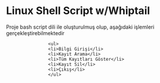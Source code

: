 # Linux Shell Script w/Whiptail
Proje bash script dili ile oluşturulmuş olup, aşağıdaki işlemleri gerçekleştirebilmektedir

                    <ul>
                    <li>Bilgi Girişi</li>
                    <li>Kayıt Arama</li>
                    <li>Tüm Kayıtları Göster</li>
                    <li>Kayıt Sil</li>
                    <li>Çıkış</li>
                    </ul>
